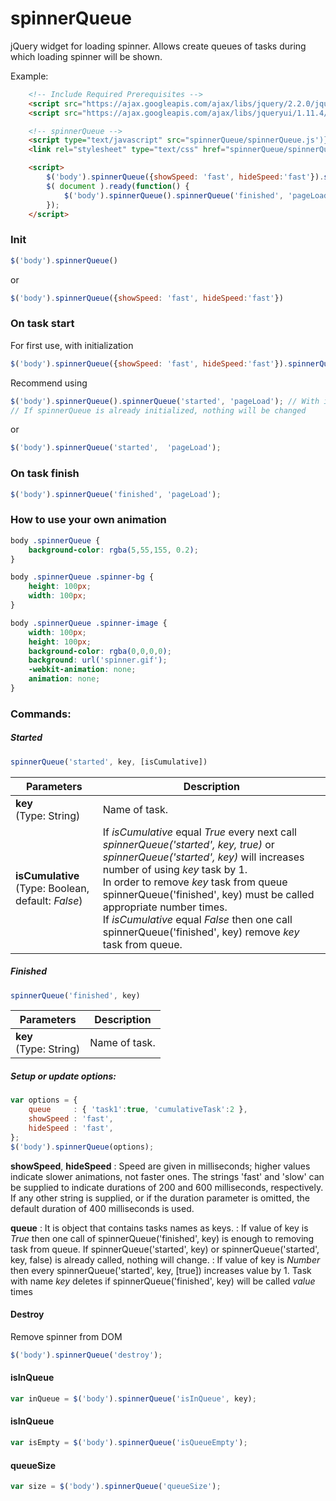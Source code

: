 # spinnerQueue
jQuery widget for loading spinner.
Allows create queues of tasks during which loading spinner will be shown.

Example:
```HTML
    <!-- Include Required Prerequisites -->
    <script src="https://ajax.googleapis.com/ajax/libs/jquery/2.2.0/jquery.min.js"></script>
    <script src="https://ajax.googleapis.com/ajax/libs/jqueryui/1.11.4/jquery-ui.min.js"></script>

    <!-- spinnerQueue -->
    <script type="text/javascript" src="spinnerQueue/spinnerQueue.js')}"></script>
    <link rel="stylesheet" type="text/css" href="spinnerQueue/spinnerQueue.css')}" />

    <script>
        $('body').spinnerQueue({showSpeed: 'fast', hideSpeed:'fast'}).spinnerQueue('started', 'pageLoad', false);
        $( document ).ready(function() {
            $('body').spinnerQueue().spinnerQueue('finished', 'pageLoad');
        });
    </script>
```

### Init
```JavaScript
$('body').spinnerQueue()
```
or
```JavaScript
$('body').spinnerQueue({showSpeed: 'fast', hideSpeed:'fast'})
```
### On task start
For first use, with initialization
```JavaScript
$('body').spinnerQueue({showSpeed: 'fast', hideSpeed:'fast'}).spinnerQueue('started', 'pageLoad');
```
Recommend using
```JavaScript
$('body').spinnerQueue().spinnerQueue('started', 'pageLoad'); // With initialization
// If spinnerQueue is already initialized, nothing will be changed
```
or
```JavaScript
$('body').spinnerQueue('started',  'pageLoad');
```

### On task finish
```JavaScript
$('body').spinnerQueue('finished', 'pageLoad');
```

### How to use your own animation
```CSS 
body .spinnerQueue {
    background-color: rgba(5,55,155, 0.2);
}

body .spinnerQueue .spinner-bg {
    height: 100px;
    width: 100px;
}

body .spinnerQueue .spinner-image {
    width: 100px;
    height: 100px;
    background-color: rgba(0,0,0,0);
    background: url('spinner.gif');    
    -webkit-animation: none;
    animation: none;
}
```

### Commands:
##### Started
```JavaScript
spinnerQueue('started', key, [isCumulative])
```

| Parameters | Description   |
|------------|---------------|
| **key**<br>(Type: String)   | Name of task. |
| **isCumulative**<br>(Type: Boolean, default: *False*) | If *isCumulative* equal *True* every next call *spinnerQueue('started', key, true)* or *spinnerQueue('started', key)* will increases number of using *key* task by 1.<br>In order to remove *key* task from queue spinnerQueue('finished', key) must be called appropriate number times.<br>If *isCumulative* equal *False* then one call spinnerQueue('finished', key) remove *key* task from queue. |

##### Finished
```JavaScript
spinnerQueue('finished', key)
```
| Parameters | Description   |
|------------|---------------|
| **key**<br>(Type: String)   | Name of task. |

##### Setup or update options:
```JavaScript
var options = {
    queue     : { 'task1':true, 'cumulativeTask':2 },
    showSpeed : 'fast', 
    hideSpeed : 'fast',
};
$('body').spinnerQueue(options);
```

**showSpeed**, **hideSpeed**
: Speed are given in milliseconds; higher values indicate slower animations, not faster ones. The strings 'fast' and 'slow' can be supplied to indicate durations of 200 and 600 milliseconds, respectively. If any other string is supplied, or if the duration parameter is omitted, the default duration of  400 milliseconds is used.

**queue**
: It is object that contains tasks names as keys.
: If value of key is *True* then one call of spinnerQueue('finished', key) is enough to removing task from queue. If spinnerQueue('started', key) or spinnerQueue('started', key, false) is already called, nothing will change.
: If value of key is *Number* then every spinnerQueue('started', key, [true]) increases value by 1. Task with name *key* deletes if spinnerQueue('finished', key) will be called *value* times

#### Destroy
Remove spinner from DOM
```JavaScript
$('body').spinnerQueue('destroy');
```
#### isInQueue
```JavaScript
var inQueue = $('body').spinnerQueue('isInQueue', key);
```
#### isInQueue
```JavaScript
var isEmpty = $('body').spinnerQueue('isQueueEmpty');
```
#### queueSize
```JavaScript
var size = $('body').spinnerQueue('queueSize');
```

